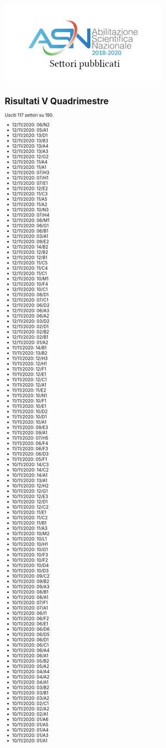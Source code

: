 ![logo](img/logo.png)

# Risultati V Quadrimestre

Usciti 117 settori su 190.

- 12/11/2020: 06/N2
- 12/11/2020: 05/A1
- 12/11/2020: 13/D1
- 12/11/2020: 13/B3
- 12/11/2020: 13/A4
- 12/11/2020: 13/A3
- 12/11/2020: 12/G2
- 12/11/2020: 11/A4
- 12/11/2020: 11/A1
- 12/11/2020: 07/H3
- 12/11/2020: 07/H1
- 12/11/2020: 07/E1
- 12/11/2020: 12/E2
- 12/11/2020: 11/C3
- 12/11/2020: 11/A5
- 12/11/2020: 11/A2
- 12/11/2020: 10/N3
- 12/11/2020: 07/H4
- 12/11/2020: 06/M1
- 12/11/2020: 06/G1
- 12/11/2020: 06/B1
- 12/11/2020: 03/A1
- 12/11/2020: 09/E2
- 12/11/2020: 14/B2
- 12/11/2020: 12/B2
- 12/11/2020: 12/B1
- 12/11/2020: 11/C5
- 12/11/2020: 11/C4
- 12/11/2020: 11/C1
- 12/11/2020: 10/M1
- 12/11/2020: 10/F4
- 12/11/2020: 10/C1
- 12/11/2020: 08/D1
- 12/11/2020: 07/C1
- 12/11/2020: 06/D2
- 12/11/2020: 06/A3
- 12/11/2020: 06/A2
- 12/11/2020: 03/D2
- 12/11/2020: 02/D1
- 12/11/2020: 02/B2
- 12/11/2020: 02/B1
- 12/11/2020: 01/A2
- 11/11/2020: 14/B1
- 11/11/2020: 13/B2
- 11/11/2020: 12/H3
- 11/11/2020: 12/H1
- 11/11/2020: 12/F1
- 11/11/2020: 12/E1
- 11/11/2020: 12/C1
- 11/11/2020: 12/A1
- 11/11/2020: 11/E2
- 11/11/2020: 10/N1
- 11/11/2020: 10/F1
- 11/11/2020: 10/E1
- 11/11/2020: 10/D2
- 11/11/2020: 10/D1
- 11/11/2020: 10/A1
- 11/11/2020: 09/E3
- 11/11/2020: 09/A1
- 11/11/2020: 07/H5
- 11/11/2020: 06/F4
- 11/11/2020: 06/F3
- 11/11/2020: 06/D3
- 11/11/2020: 05/F1
- 10/11/2020: 14/C3
- 10/11/2020: 14/C2
- 10/11/2020: 14/A1
- 10/11/2020: 13/A1
- 10/11/2020: 12/H2
- 10/11/2020: 12/G1
- 10/11/2020: 12/E3
- 10/11/2020: 12/D1
- 10/11/2020: 12/C2
- 10/11/2020: 11/E1
- 10/11/2020: 11/C2
- 10/11/2020: 11/B1
- 10/11/2020: 11/A3
- 10/11/2020: 10/M2
- 10/11/2020: 10/L1
- 10/11/2020: 10/H1
- 10/11/2020: 10/G1
- 10/11/2020: 10/F3
- 10/11/2020: 10/F2
- 10/11/2020: 10/D4
- 10/11/2020: 10/D3
- 10/11/2020: 09/C2
- 10/11/2020: 09/B2
- 10/11/2020: 09/A3
- 10/11/2020: 08/B1
- 10/11/2020: 08/A1
- 10/11/2020: 07/F1
- 10/11/2020: 07/A1
- 10/11/2020: 06/I1
- 10/11/2020: 06/F2
- 10/11/2020: 06/E1
- 10/11/2020: 06/D6
- 10/11/2020: 06/D5
- 10/11/2020: 06/D1
- 10/11/2020: 06/C1
- 10/11/2020: 06/A4
- 10/11/2020: 06/A1
- 10/11/2020: 05/B2
- 10/11/2020: 05/A2
- 10/11/2020: 04/A4
- 10/11/2020: 04/A2
- 10/11/2020: 04/A1
- 10/11/2020: 03/B2
- 10/11/2020: 03/B1
- 10/11/2020: 03/A2
- 10/11/2020: 02/C1
- 10/11/2020: 02/A2
- 10/11/2020: 02/A1
- 10/11/2020: 01/A6
- 10/11/2020: 01/A5
- 10/11/2020: 01/A4
- 10/11/2020: 01/A3
- 10/11/2020: 01/A1
